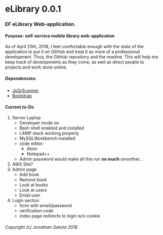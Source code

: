# eLibrary 0.0.1
### EF eLibrary Web-application.
#### Purpose: self-service mobile library web-application
As of April 25th, 2018, I feel comfortable enough with the state of the application to put it on GitHub and treat it as more of a professional development. Thus, the GitHub repository and the readme. This will help me keep track of developments as they come, as well as direct people to projects and work done online.
##### Dependencies:
* [JsQrScanner](https://github.com/jbialobr/JsQRScanner "JavaScript QR Scanner for HTML5 Supporting Browsers")
* [Bootstrap](https://getbootstrap.com/ "Bootstrap: the most popular HTML, CSS, and JS library in the world")

#### Current to-Do
 1. Server Laptop
    * Developer mode on
    * Bash shell enabled and installed
    * LAMP stack working properly
    * MySQLWorkbench installed
    * code editor:
        * Atom
        * Notepad++
     * Admin password would make all this run **so much** smoother...
 3. AWS Site?
 4. Admin page
    * Add book
    * Remove book
    * Look at books
    * Look at users
    * Email user
4. Login section
    * form with email/password
    * verification code
    * index page redirects to login w/o cookie
###### _Copyright (c) Jonathan Sekela 2018_